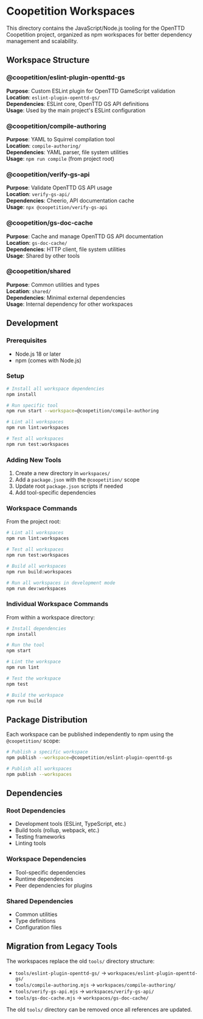 # Coopetition Workspaces

This directory contains the JavaScript/Node.js tooling for the OpenTTD Coopetition project, organized as npm workspaces for better dependency management and scalability.

## Workspace Structure

### @coopetition/eslint-plugin-openttd-gs
**Purpose**: Custom ESLint plugin for OpenTTD GameScript validation  
**Location**: `eslint-plugin-openttd-gs/`  
**Dependencies**: ESLint core, OpenTTD GS API definitions  
**Usage**: Used by the main project's ESLint configuration

### @coopetition/compile-authoring
**Purpose**: YAML to Squirrel compilation tool  
**Location**: `compile-authoring/`  
**Dependencies**: YAML parser, file system utilities  
**Usage**: `npm run compile` (from project root)

### @coopetition/verify-gs-api
**Purpose**: Validate OpenTTD GS API usage  
**Location**: `verify-gs-api/`  
**Dependencies**: Cheerio, API documentation cache  
**Usage**: `npx @coopetition/verify-gs-api`

### @coopetition/gs-doc-cache
**Purpose**: Cache and manage OpenTTD GS API documentation  
**Location**: `gs-doc-cache/`  
**Dependencies**: HTTP client, file system utilities  
**Usage**: Shared by other tools

### @coopetition/shared
**Purpose**: Common utilities and types  
**Location**: `shared/`  
**Dependencies**: Minimal external dependencies  
**Usage**: Internal dependency for other workspaces

## Development

### Prerequisites
- Node.js 18 or later
- npm (comes with Node.js)

### Setup
```bash
# Install all workspace dependencies
npm install

# Run specific tool
npm run start --workspace=@coopetition/compile-authoring

# Lint all workspaces
npm run lint:workspaces

# Test all workspaces
npm run test:workspaces
```

### Adding New Tools

1. Create a new directory in `workspaces/`
2. Add a `package.json` with the `@coopetition/` scope
3. Update root `package.json` scripts if needed
4. Add tool-specific dependencies

### Workspace Commands

From the project root:

```bash
# Lint all workspaces
npm run lint:workspaces

# Test all workspaces  
npm run test:workspaces

# Build all workspaces
npm run build:workspaces

# Run all workspaces in development mode
npm run dev:workspaces
```

### Individual Workspace Commands

From within a workspace directory:

```bash
# Install dependencies
npm install

# Run the tool
npm start

# Lint the workspace
npm run lint

# Test the workspace
npm test

# Build the workspace
npm run build
```

## Package Distribution

Each workspace can be published independently to npm using the `@coopetition/` scope:

```bash
# Publish a specific workspace
npm publish --workspace=@coopetition/eslint-plugin-openttd-gs

# Publish all workspaces
npm publish --workspaces
```

## Dependencies

### Root Dependencies
- Development tools (ESLint, TypeScript, etc.)
- Build tools (rollup, webpack, etc.)
- Testing frameworks
- Linting tools

### Workspace Dependencies
- Tool-specific dependencies
- Runtime dependencies
- Peer dependencies for plugins

### Shared Dependencies
- Common utilities
- Type definitions
- Configuration files

## Migration from Legacy Tools

The workspaces replace the old `tools/` directory structure:

- `tools/eslint-plugin-openttd-gs/` → `workspaces/eslint-plugin-openttd-gs/`
- `tools/compile-authoring.mjs` → `workspaces/compile-authoring/`
- `tools/verify-gs-api.mjs` → `workspaces/verify-gs-api/`
- `tools/gs-doc-cache.mjs` → `workspaces/gs-doc-cache/`

The old `tools/` directory can be removed once all references are updated.
